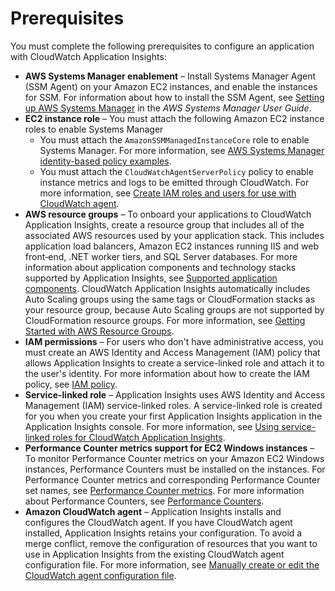 # Prerequisites<a name="appinsights-prereqs"></a>

You must complete the following prerequisites to configure an application with CloudWatch Application Insights:
+ **AWS Systems Manager enablement** – Install Systems Manager Agent \(SSM Agent\) on your Amazon EC2 instances, and enable the instances for SSM\. For information about how to install the SSM Agent, see [Setting up AWS Systems Manager](https://docs.aws.amazon.com/systems-manager/latest/userguide/systems-manager-setting-up.html) in the *AWS Systems Manager User Guide*\.
+ **EC2 instance role** – You must attach the following Amazon EC2 instance roles to enable Systems Manager
  + You must attach the `AmazonSSMManagedInstanceCore` role to enable Systems Manager\. For more information, see [AWS Systems Manager identity\-based policy examples](https://docs.aws.amazon.com/systems-manager/latest/userguide/auth-and-access-control-iam-identity-based-access-control.html)\.
  + You must attach the `CloudWatchAgentServerPolicy` policy to enable instance metrics and logs to be emitted through CloudWatch\. For more information, see [Create IAM roles and users for use with CloudWatch agent](https://docs.aws.amazon.com/AmazonCloudWatch/latest/monitoring/create-iam-roles-for-cloudwatch-agent.html)\.
+ **AWS resource groups** – To onboard your applications to CloudWatch Application Insights, create a resource group that includes all of the associated AWS resources used by your application stack\. This includes application load balancers, Amazon EC2 instances running IIS and web front‐end, \.NET worker tiers, and SQL Server databases\. For more information about application components and technology stacks supported by Application Insights, see [Supported application components](appinsights-what-is.md#appinsights-components)\. CloudWatch Application Insights automatically includes Auto Scaling groups using the same tags or CloudFormation stacks as your resource group, because Auto Scaling groups are not supported by CloudFormation resource groups\. For more information, see [Getting Started with AWS Resource Groups](https://docs.aws.amazon.com/ARG/latest/userguide/gettingstarted.html)\.
+ **IAM permissions** – For users who don't have administrative access, you must create an AWS Identity and Access Management \(IAM\) policy that allows Application Insights to create a service\-linked role and attach it to the user's identity\. For more information about how to create the IAM policy, see [IAM policy](appinsights-iam.md)\.
+ **Service\-linked role** – Application Insights uses AWS Identity and Access Management \(IAM\) service\-linked roles\. A service\-linked role is created for you when you create your first Application Insights application in the Application Insights console\. For more information, see [Using service\-linked roles for CloudWatch Application Insights](CHAP_using-service-linked-roles-appinsights.md)\.
+ **Performance Counter metrics support for EC2 Windows instances** – To monitor Performance Counter metrics on your Amazon EC2 Windows instances, Performance Counters must be installed on the instances\. For Performance Counter metrics and corresponding Performance Counter set names, see [Performance Counter metrics](application-insights-performance-counter.md)\. For more information about Performance Counters, see [Performance Counters](https://docs.microsoft.com/en-us/windows/win32/perfctrs/performance-counters-portal)\.
+ **Amazon CloudWatch agent** – Application Insights installs and configures the CloudWatch agent\. If you have CloudWatch agent installed, Application Insights retains your configuration\. To avoid a merge conflict, remove the configuration of resources that you want to use in Application Insights from the existing CloudWatch agent configuration file\. For more information, see [ Manually create or edit the CloudWatch agent configuration file](CloudWatch-Agent-Configuration-File-Details.md)\.